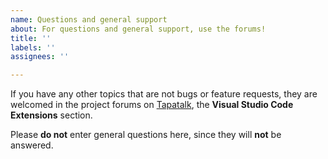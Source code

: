 ```yaml
---
name: Questions and general support
about: For questions and general support, use the forums!
title: ''
labels: ''
assignees: ''

---
```


If you have any other topics that are not bugs or feature requests,
they are welcomed in the project forums on
[Tapatalk](https://www.tapatalk.com/groups/xpack/),
the **Visual Studio Code Extensions** section.

Please **do not** enter general questions here, since they will **not**
be answered.
